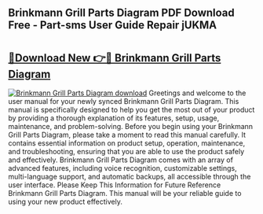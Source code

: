 ## Brinkmann Grill Parts Diagram PDF Download Free - Part-sms User Guide Repair jUKMA

# <h2><a href="http://dfou172.blite.top/?on=Brinkmann+Grill+Parts+Diagram">🔗Download New 👉🔴 Brinkmann Grill Parts Diagram</a></h2>

[![Brinkmann Grill Parts Diagram download](https://i.imgur.com/lujVjoI.png)](http://dfou172.blite.top/?on=Brinkmann+Grill+Parts+Diagram)
Greetings and welcome to the user manual for your newly synced Brinkmann Grill Parts Diagram. This manual is specifically designed to help you get the most out of your product by providing a thorough explanation of its features, setup, usage, maintenance, and problem-solving. Before you begin using your Brinkmann Grill Parts Diagram, please take a moment to read this manual carefully. It contains essential information on product setup, operation, maintenance, and troubleshooting, ensuring that you are able to use the product safely and effectively. Brinkmann Grill Parts Diagram comes with an array of advanced features, including voice recognition, customizable settings, multi-language support, and automatic backups, all accessible through the user interface. Please Keep This Information for Future Reference Brinkmann Grill Parts Diagram. This manual will be your reliable guide to using your new product effectively.
